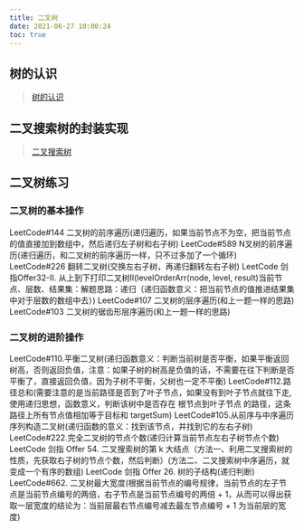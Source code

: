 ```yaml
---
title: 二叉树
date: 2021-06-27 10:00:24
toc: true
---
```


## 树的认识
>[树的认识](/All/algorithm/BinaryTree/know "树的认识")

## 二叉搜索树的封装实现
>[二叉搜索树](/All/algorithm/BinaryTree/BinarySearchTree "BST")

## 二叉树练习
### 二叉树的基本操作
LeetCode#144 二叉树的前序遍历(递归遍历，如果当前节点不为空，把当前节点的值直接加到数组中，然后递归左子树和右子树)
LeetCode#589 N叉树的前序遍历(递归遍历，和二叉树的前序遍历一样，只不过多加了一个循环)
LeetCode#226 翻转二叉树(交换左右子树，再递归翻转左右子树)
LeetCode 剑指Offer32-II. 从上到下打印二叉树II(levelOrderArr(node, level, result)当前节点、层数、结果集：解题思路：递归（递归函数意义：把当前节点的值推进结果集中对于层数的数组中去）)
LeetCode#107 二叉树的层序遍历(和上一题一样的思路)
LeetCode#103 二叉树的锯齿形层序遍历(和上一题一样的思路)

### 二叉树的进阶操作
LeetCode#110.平衡二叉树(递归函数意义：判断当前树是否平衡，如果平衡返回树高，否则返回负值，注意：如果子树的树高是负值的话，不需要在往下判断是否平衡了，直接返回负值，因为子树不平衡，父树也一定不平衡)
LeetCode#112.路径总和(需要注意的是当前路径是否到了叶子节点，如果没有到叶子节点就往下走, 使用递归思想，函数意义，判断该树中是否存在 根节点到叶子节点 的路径，这条路径上所有节点值相加等于目标和 targetSum)
LeetCode#105.从前序与中序遍历序列构造二叉树(递归函数的意义：找到该节点，并找到它的左右子树)
LeetCode#222.完全二叉树的节点个数(递归计算当前节点左右子树节点个数)
LeetCode 剑指 Offer 54. 二叉搜索树的第 k 大结点（方法一、利用二叉搜索树的性质，先获取右子树的节点个数，然后判断）(方法二、二叉搜索树中序遍历，就变成一个有序的数组)
LeetCode 剑指 Offer 26. 树的子结构(递归判断)
LeetCode#662. 二叉树最大宽度(根据当前节点的编号规律，当前节点的左子节点是当前节点编号的两倍，右子节点是当前节点编号的两倍 + 1，从而可以得出获取一层宽度的结论为：当前层最右节点编号减去最左节点编号 + 1 为当前层的宽度)

